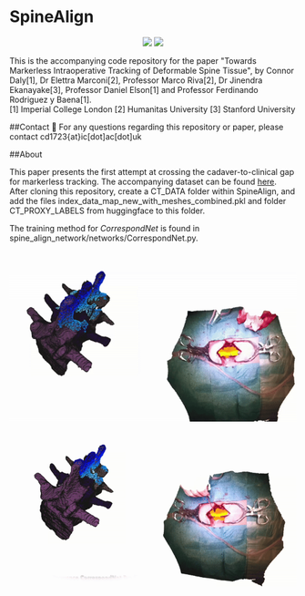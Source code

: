 # SpineAlign

<p align="center">
  <img src="PaperGifs/newgifs/zoomgif.gif" height="300" />
  <img src="PaperGifs/newgifs/pointgif.gif" height="300" />
</p>

This is the accompanying code repository for the paper "Towards Markerless Intraoperative Tracking of Deformable Spine Tissue", by Connor Daly[1], Dr Elettra Marconi[2], Professor Marco Riva[2], Dr Jinendra Ekanayake[3], Professor Daniel Elson[1] and Professor Ferdinando Rodriguez y Baena[1].<br>
[1] Imperial College London
[2] Humanitas University
[3] Stanford University

##Contact :email:
For any questions regarding this repository or paper, please contact cd1723{at}ic[dot]ac[dot]uk

##About

This paper presents the first attempt at crossing the cadaver-to-clinical gap for markerless tracking.
The accompanying dataset can be found [here](https://huggingface.co/datasets/zcbecda/SpineAlign/tree/main).
After cloning this repository, create a CT_DATA folder within SpineAlign, and add the files index_data_map_new_with_meshes_combined.pkl and folder CT_PROXY_LABELS from huggingface to this folder.

The training method for *CorrespondNet* is found in spine_align_network/networks/CorrespondNet.py.






<p align="center">
  <img src="PaperGifs/newgifs/labelgif.gif" height="300" />
  <img src="PaperGifs/newgifs/predictgif.gif" height="300" />
</p>
